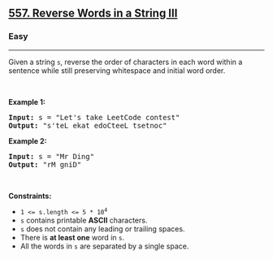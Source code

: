 <h2><a href="https://leetcode.com/problems/reverse-words-in-a-string-iii">557. Reverse Words in a String III</a></h2><h3>Easy</h3><hr><p>Given a string <code>s</code>, reverse the order of characters in each word within a sentence while still preserving whitespace and initial word order.</p>

<p> </p>
<p><strong class="example">Example 1:</strong></p>

<pre>
<strong>Input:</strong> s = "Let's take LeetCode contest"
<strong>Output:</strong> "s'teL ekat edoCteeL tsetnoc"
</pre>

<p><strong class="example">Example 2:</strong></p>

<pre>
<strong>Input:</strong> s = "Mr Ding"
<strong>Output:</strong> "rM gniD"
</pre>

<p> </p>
<p><strong>Constraints:</strong></p>

<ul>
	<li><code>1 <= s.length <= 5 * 10<sup>4</sup></code></li>
	<li><code>s</code> contains printable <strong>ASCII</strong> characters.</li>
	<li><code>s</code> does not contain any leading or trailing spaces.</li>
	<li>There is <strong>at least one</strong> word in <code>s</code>.</li>
	<li>All the words in <code>s</code> are separated by a single space.</li>
</ul>
